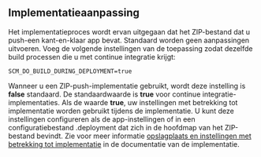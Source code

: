 ## <a name="deployment-customization"></a>Implementatieaanpassing

Het implementatieproces wordt ervan uitgegaan dat het ZIP-bestand dat u push-een kant-en-klaar app bevat. Standaard worden geen aanpassingen uitvoeren. Voeg de volgende instellingen van de toepassing zodat dezelfde build processen die u met continue integratie krijgt:

    SCM_DO_BUILD_DURING_DEPLOYMENT=true 

Wanneer u een ZIP-push-implementatie gebruikt, wordt deze instelling is **false** standaard. De standaardwaarde is **true** voor continue integratie-implementaties. Als de waarde **true**, uw instellingen met betrekking tot implementatie worden gebruikt tijdens de implementatie. U kunt deze instellingen configureren als de app-instellingen of in een configuratiebestand .deployment dat zich in de hoofdmap van het ZIP-bestand bevindt. Zie voor meer informatie [opslagplaats en instellingen met betrekking tot implementatie](https://github.com/projectkudu/kudu/wiki/Configurable-settings#repository-and-deployment-related-settings) in de documentatie van de implementatie.